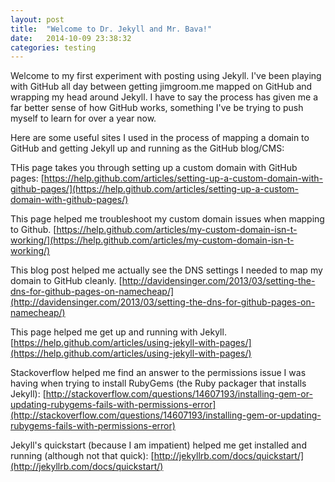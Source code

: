 ```yaml
---
layout: post
title:  "Welcome to Dr. Jekyll and Mr. Bava!"
date:   2014-10-09 23:38:32
categories: testing
---
```

Welcome to my first experiment with posting using Jekyll. I've been playing with GitHub all day between getting jimgroom.me mapped on GitHub and wrapping my head around Jekyll. I have to say the process has given me a far better sense of how GitHub works, something I've be trying to push myself to learn for over a year now.

Here are some useful sites I used in the process of mapping a domain to GitHub and getting Jekyll up and running as the GitHub blog/CMS:

THis page takes you through setting up a custom domain with GitHub pages:
[https://help.github.com/articles/setting-up-a-custom-domain-with-github-pages/](https://help.github.com/articles/setting-up-a-custom-domain-with-github-pages/)

This page helped me troubleshoot my custom domain issues when mapping to Github.
[https://help.github.com/articles/my-custom-domain-isn-t-working/](https://help.github.com/articles/my-custom-domain-isn-t-working/)

This blog post helped me actually see the DNS settings I needed to map my domain to GitHub cleanly.
[http://davidensinger.com/2013/03/setting-the-dns-for-github-pages-on-namecheap/](http://davidensinger.com/2013/03/setting-the-dns-for-github-pages-on-namecheap/)

This page helped me get up and running with Jekyll.
[https://help.github.com/articles/using-jekyll-with-pages/](https://help.github.com/articles/using-jekyll-with-pages/)

Stackoverflow helped me find an answer to the permissions issue I was having when trying to install RubyGems (the Ruby packager that installs Jekyll):
[http://stackoverflow.com/questions/14607193/installing-gem-or-updating-rubygems-fails-with-permissions-error](http://stackoverflow.com/questions/14607193/installing-gem-or-updating-rubygems-fails-with-permissions-error)

Jekyll's quickstart (because I am impatient) helped me get installed and running (although not that quick):
[http://jekyllrb.com/docs/quickstart/](http://jekyllrb.com/docs/quickstart/)
